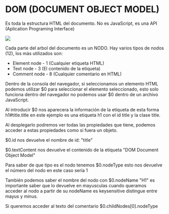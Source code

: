 # DOM (DOCUMENT OBJECT MODEL)
Es toda la estructura HTML del documento.
No es JavaScript, es una API (Aplication Programing Interface)

![](https://www.codingcreativo.it/wp-content/uploads/2019/03/dom-1024x653.jpg)

Cada parte del arbol del documento es un NODO.
Hay varios tipos de nodos (12), los más utilizados son:
- Element node - 1 (Cualquier etiqueta HTML)
- Text node - 3 (El contenido de la etiqueta)
- Comment node - 8 (Cualquier comentario en HTML)

Dentro de la consola del navegador, si seleccionamos un elemento HTML podemos utilizar $0
para seleccionar el elemento seleccionado, esto solo funciona dentro del navegador no podemos usar
$0 dentro de un archivo JavaScript.

Al introducir $0 nos aparecera la información de la etiqueta de esta forma h1#title.title en este ejemplo
es una etiqueta h1 con el id title y la clase title.

Al desplegarlo podremos ver todas las propiedades que tiene, podemos acceder a estas propiedades como si 
fuera un objeto.

$0.id nos devuelve el nombre de id: "title"

$0.textContent nos devuelve el contenido de la etiqueta "DOM Document Object Model"

Para saber de que tipo es el nodo tenemos $0.nodeType esto nos devuelve el número del nodo en este caso sería 
1

También podemos saber el nombre del nodo con $0.nodeName "H1" es importante saber que lo devuelve en 
mayusculas cuando queramos acceder al nodo a partir de su nodeName es keysensitive distingue entre mayus y 
minus.

Si queremos acceder al texto del comentario $0.childNodes[0].nodeType






